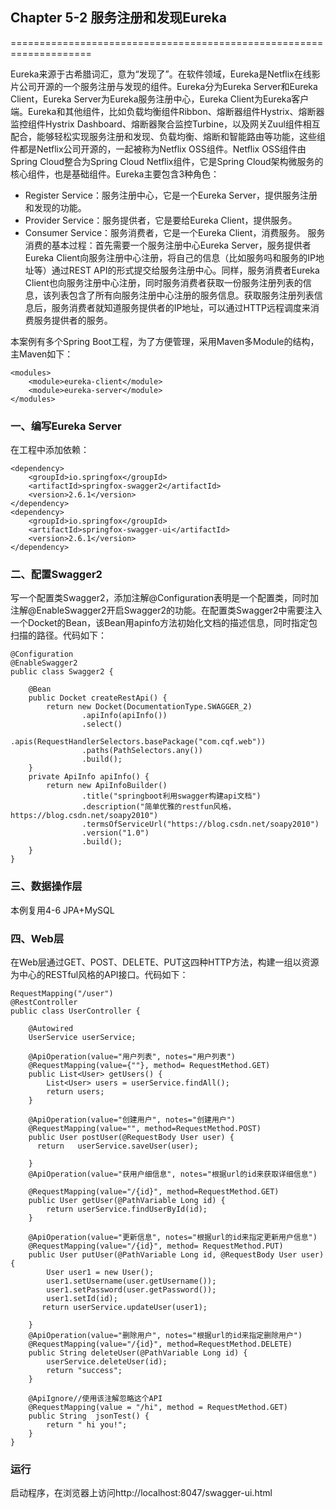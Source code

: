## Chapter 5-2 服务注册和发现Eureka
====================================================================

Eureka来源于古希腊词汇，意为“发现了”。在软件领域，Eureka是Netflix在线影片公司开源的一个服务注册与发现的组件。Eureka分为Eureka Server和Eureka Client，Eureka Server为Eureka服务注册中心，Eureka Client为Eureka客户端。Eureka和其他组件，比如负载均衡组件Ribbon、熔断器组件Hystrix、熔断器监控组件Hystrix Dashboard、熔断器聚合监控Turbine，以及网关Zuul组件相互配合，能够轻松实现服务注册和发现、负载均衡、熔断和智能路由等功能，这些组件都是Netflix公司开源的，一起被称为Netflix OSS组件。Netflix OSS组件由Spring Cloud整合为Spring Cloud Netflix组件，它是Spring Cloud架构微服务的核心组件，也是基础组件。Eureka主要包含3种角色：
+ Register Service：服务注册中心，它是一个Eureka Server，提供服务注册和发现的功能。
+ Provider Service：服务提供者，它是要给Eureka Client，提供服务。
+ Consumer Service：服务消费者，它是一个Eureka Client，消费服务。
服务消费的基本过程：首先需要一个服务注册中心Eureka Server，服务提供者Eureka Client向服务注册中心注册，将自己的信息（比如服务吗和服务的IP地址等）通过REST API的形式提交给服务注册中心。同样，服务消费者Eureka Client也向服务注册中心注册，同时服务消费者获取一份服务注册列表的信息，该列表包含了所有向服务注册中心注册的服务信息。获取服务注册列表信息后，服务消费者就知道服务提供者的IP地址，可以通过HTTP远程调度来消费服务提供者的服务。

本案例有多个Spring Boot工程，为了方便管理，采用Maven多Module的结构，主Maven如下：
```
<modules>
    <module>eureka-client</module>
    <module>eureka-server</module>
</modules>
```
### 一、编写Eureka Server

  
 
在工程中添加依赖：
```
<dependency>
    <groupId>io.springfox</groupId>
    <artifactId>springfox-swagger2</artifactId>
    <version>2.6.1</version>
</dependency>
<dependency>
    <groupId>io.springfox</groupId>
    <artifactId>springfox-swagger-ui</artifactId>
    <version>2.6.1</version>
</dependency>
```

### 二、配置Swagger2
写一个配置类Swagger2，添加注解@Configuration表明是一个配置类，同时加注解@EnableSwagger2开启Swagger2的功能。在配置类Swagger2中需要注入一个Docket的Bean，该Bean用apinfo方法初始化文档的描述信息，同时指定包扫描的路径。代码如下：
```
@Configuration
@EnableSwagger2
public class Swagger2 {

    @Bean
    public Docket createRestApi() {
        return new Docket(DocumentationType.SWAGGER_2)
                .apiInfo(apiInfo())
                .select()
                .apis(RequestHandlerSelectors.basePackage("com.cqf.web"))
                .paths(PathSelectors.any())
                .build();
    }
    private ApiInfo apiInfo() {
        return new ApiInfoBuilder()
                .title("springboot利用swagger构建api文档")
                .description("简单优雅的restfun风格，https://blog.csdn.net/soapy2010")
                .termsOfServiceUrl("https://blog.csdn.net/soapy2010")
                .version("1.0")
                .build();
    }
}
```
### 三、数据操作层
本例复用4-6 JPA+MySQL

### 四、Web层
在Web层通过GET、POST、DELETE、PUT这四种HTTP方法，构建一组以资源为中心的RESTful风格的API接口。代码如下：
```
RequestMapping("/user")
@RestController
public class UserController {

    @Autowired
    UserService userService;

    @ApiOperation(value="用户列表", notes="用户列表")
    @RequestMapping(value={""}, method= RequestMethod.GET)
    public List<User> getUsers() {
        List<User> users = userService.findAll();
        return users;
    }

    @ApiOperation(value="创建用户", notes="创建用户")
    @RequestMapping(value="", method=RequestMethod.POST)
    public User postUser(@RequestBody User user) {
      return   userService.saveUser(user);

    }
    @ApiOperation(value="获用户细信息", notes="根据url的id来获取详细信息")

    @RequestMapping(value="/{id}", method=RequestMethod.GET)
    public User getUser(@PathVariable Long id) {
        return userService.findUserById(id);
    }

    @ApiOperation(value="更新信息", notes="根据url的id来指定更新用户信息")
    @RequestMapping(value="/{id}", method= RequestMethod.PUT)
    public User putUser(@PathVariable Long id, @RequestBody User user) {
        User user1 = new User();
        user1.setUsername(user.getUsername());
        user1.setPassword(user.getPassword());
        user1.setId(id);
       return userService.updateUser(user1);

    }
    @ApiOperation(value="删除用户", notes="根据url的id来指定删除用户")
    @RequestMapping(value="/{id}", method=RequestMethod.DELETE)
    public String deleteUser(@PathVariable Long id) {
        userService.deleteUser(id);
        return "success";
    }

    @ApiIgnore//使用该注解忽略这个API
    @RequestMapping(value = "/hi", method = RequestMethod.GET)
    public String  jsonTest() {
        return " hi you!";
    }
}
```

### 运行
启动程序，在浏览器上访问http://localhost:8047/swagger-ui.html    


